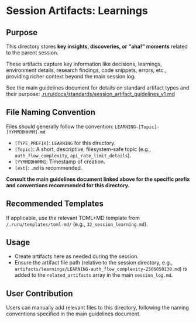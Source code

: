 # Session Artifacts: Learnings

## Purpose

This directory stores **key insights, discoveries, or "aha!" moments** related to the parent session.

These artifacts capture key information like decisions, learnings, environment details, research findings, code snippets, errors, etc., providing richer context beyond the main session log.

See the main guidelines document for details on standard artifact types and their purpose:
[.ruru/docs/standards/session_artifact_guidelines_v1.md](/.ruru/docs/standards/session_artifact_guidelines_v1.md)

## File Naming Convention

Files should generally follow the convention: `LEARNING-[Topic]-[YYMMDDHHMM].md`

*   `[TYPE_PREFIX]`: `LEARNING` for this directory.
*   `[Topic]`: A short, descriptive, filesystem-safe topic (e.g., `auth_flow_complexity`, `api_rate_limit_details`).
*   `[YYMMDDHHMM]`: Timestamp of creation.
*   `[ext]`: `.md` is recommended.

**Consult the main guidelines document linked above for the specific prefix and conventions recommended for this directory.**

## Recommended Templates

If applicable, use the relevant TOML+MD template from `/.ruru/templates/toml-md/` (e.g., `32_session_learning.md`).

## Usage

*   Create artifacts here as needed during the session.
*   Ensure the artifact file path (relative to the session directory, e.g., `artifacts/learnings/LEARNING-auth_flow_complexity-2506050130.md`) is added to the `related_artifacts` array in the main `session_log.md`.

## User Contribution

Users can manually add relevant files to this directory, following the naming conventions specified in the main guidelines document.

